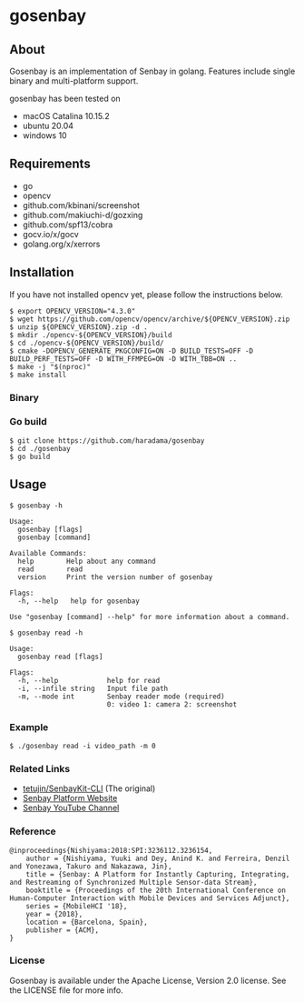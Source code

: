 # gosenbay

## About
Gosenbay is an implementation of Senbay in golang. Features include single binary and multi-platform support.

gosenbay has been tested on
- macOS Catalina 10.15.2
- ubuntu 20.04
- windows 10

## Requirements
- go
- opencv
- github.com/kbinani/screenshot
- github.com/makiuchi-d/gozxing
- github.com/spf13/cobra
- gocv.io/x/gocv
- golang.org/x/xerrors

## Installation
If you have not installed opencv yet, please follow the instructions below.

```
$ export OPENCV_VERSION="4.3.0"
$ wget https://github.com/opencv/opencv/archive/${OPENCV_VERSION}.zip
$ unzip ${OPENCV_VERSION}.zip -d .
$ mkdir ./opencv-${OPENCV_VERSION}/build
$ cd ./opencv-${OPENCV_VERSION}/build/
$ cmake -DOPENCV_GENERATE_PKGCONFIG=ON -D BUILD_TESTS=OFF -D BUILD_PERF_TESTS=OFF -D WITH_FFMPEG=ON -D WITH_TBB=ON ..
$ make -j "$(nproc)"
$ make install
```

### Binary

### Go build
```
$ git clone https://github.com/haradama/gosenbay
$ cd ./gosenbay
$ go build
```

## Usage
```
$ gosenbay -h

Usage:
  gosenbay [flags]
  gosenbay [command]

Available Commands:
  help        Help about any command
  read        read
  version     Print the version number of gosenbay

Flags:
  -h, --help   help for gosenbay

Use "gosenbay [command] --help" for more information about a command.
```

```
$ gosenbay read -h

Usage:
  gosenbay read [flags]

Flags:
  -h, --help            help for read
  -i, --infile string   Input file path
  -m, --mode int        Senbay reader mode (required)
                        0: video 1: camera 2: screenshot
```

### Example
```
$ ./gosenbay read -i video_path -m 0
```

### Related Links
- [tetujin/SenbayKit-CLI](https://github.com/tetujin/SenbayKit-CLI) (The original)
- [Senbay Platform Website](http://www.senbay.info)
- [Senbay YouTube Channel](https://www.youtube.com/channel/UCbnQUEc3KpE1M9auxwMh2dA/videos)

### Reference

```
@inproceedings{Nishiyama:2018:SPI:3236112.3236154,
    author = {Nishiyama, Yuuki and Dey, Anind K. and Ferreira, Denzil and Yonezawa, Takuro and Nakazawa, Jin},
    title = {Senbay: A Platform for Instantly Capturing, Integrating, and Restreaming of Synchronized Multiple Sensor-data Stream},
    booktitle = {Proceedings of the 20th International Conference on Human-Computer Interaction with Mobile Devices and Services Adjunct},
    series = {MobileHCI '18},
    year = {2018},
    location = {Barcelona, Spain},
    publisher = {ACM},
} 
```

### License
Gosenbay is available under the Apache License, Version 2.0 license. See the LICENSE file for more info.